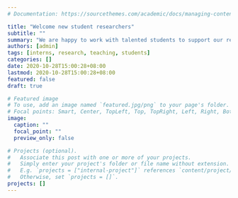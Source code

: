 ```yaml
---
# Documentation: https://sourcethemes.com/academic/docs/managing-content/

title: "Welcome new student researchers"
subtitle: ""
summary: "We are happy to work with talented students to support our research"
authors: [admin]
tags: [interns, research, teaching, students]
categories: []
date: 2020-10-28T15:00:28+08:00
lastmod: 2020-10-28T15:00:28+08:00
featured: false
draft: true

# Featured image
# To use, add an image named `featured.jpg/png` to your page's folder.
# Focal points: Smart, Center, TopLeft, Top, TopRight, Left, Right, BottomLeft, Bottom, BottomRight.
image:
  caption: ""
  focal_point: ""
  preview_only: false

# Projects (optional).
#   Associate this post with one or more of your projects.
#   Simply enter your project's folder or file name without extension.
#   E.g. `projects = ["internal-project"]` references `content/project/deep-learning/index.md`.
#   Otherwise, set `projects = []`.
projects: []
---
```



